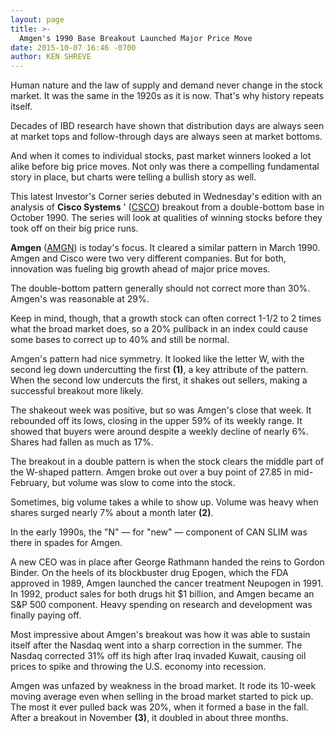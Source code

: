 ```yaml
---
layout: page
title: >-
  Amgen's 1990 Base Breakout Launched Major Price Move
date: 2015-10-07 16:46 -0700
author: KEN SHREVE
---
```





Human nature and the law of supply and demand never change in the stock market. It was the same in the 1920s as it is now. That's why history repeats itself.


Decades of IBD research have shown that distribution days are always seen at market tops and follow-through days are always seen at market bottoms.


And when it comes to individual stocks, past market winners looked a lot alike before big price moves. Not only was there a compelling fundamental story in place, but charts were telling a bullish story as well.


This latest Investor's Corner series debuted in Wednesday's edition with an analysis of **Cisco Systems** ' ([CSCO](https://research.investors.com/quote.aspx?symbol=CSCO)) breakout from a double-bottom base in October 1990. The series will look at qualities of winning stocks before they took off on their big price runs.


**Amgen** ([AMGN](https://research.investors.com/quote.aspx?symbol=AMGN)) is today's focus. It cleared a similar pattern in March 1990. Amgen and Cisco were two very different companies. But for both, innovation was fueling big growth ahead of major price moves.


The double-bottom pattern generally should not correct more than 30%. Amgen's was reasonable at 29%.


Keep in mind, though, that a growth stock can often correct 1-1/2 to 2 times what the broad market does, so a 20% pullback in an index could cause some bases to correct up to 40% and still be normal.


Amgen's pattern had nice symmetry. It looked like the letter W, with the second leg down undercutting the first **(1)**, a key attribute of the pattern. When the second low undercuts the first, it shakes out sellers, making a successful breakout more likely.


The shakeout week was positive, but so was Amgen's close that week. It rebounded off its lows, closing in the upper 59% of its weekly range. It showed that buyers were around despite a weekly decline of nearly 6%. Shares had fallen as much as 17%.


The breakout in a double pattern is when the stock clears the middle part of the W-shaped pattern. Amgen broke out over a buy point of 27.85 in mid-February, but volume was slow to come into the stock.


Sometimes, big volume takes a while to show up. Volume was heavy when shares surged nearly 7% about a month later **(2)**.


In the early 1990s, the "N" — for "new" — component of CAN SLIM was there in spades for Amgen.


A new CEO was in place after George Rathmann handed the reins to Gordon Binder. On the heels of its blockbuster drug Epogen, which the FDA approved in 1989, Amgen launched the cancer treatment Neupogen in 1991. In 1992, product sales for both drugs hit \$1 billion, and Amgen became an S&P 500 component. Heavy spending on research and development was finally paying off.


Most impressive about Amgen's breakout was how it was able to sustain itself after the Nasdaq went into a sharp correction in the summer. The Nasdaq corrected 31% off its high after Iraq invaded Kuwait, causing oil prices to spike and throwing the U.S. economy into recession.


Amgen was unfazed by weakness in the broad market. It rode its 10-week moving average even when selling in the broad market started to pick up. The most it ever pulled back was 20%, when it formed a base in the fall. After a breakout in November **(3)**, it doubled in about three months.




